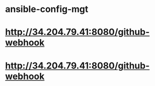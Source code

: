 # ansible-config-mgt
#  http://34.204.79.41:8080/github-webhook
#  http://34.204.79.41:8080/github-webhook
